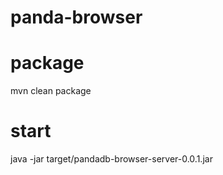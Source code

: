 # panda-browser

# package
mvn clean package

# start
java -jar target/pandadb-browser-server-0.0.1.jar

